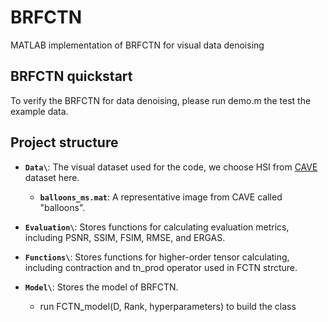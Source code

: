 # BRFCTN
MATLAB implementation of BRFCTN for visual data denoising
## BRFCTN quickstart
To verify the BRFCTN for data denoising, please run demo.m the test the example data.

## Project structure
- **`Data\`**: The visual dataset used for the code, we choose HSI from [CAVE](https://www.cs.columbia.edu/CAVE/databases/multispectral/) dataset here.
  - **`balloons_ms.mat`**: A representative image from CAVE called "balloons".

- **`Evaluation\`**: Stores functions for calculating evaluation metrics, including PSNR, SSIM, FSIM, RMSE, and ERGAS.

- **`Functions\`**: Stores functions for higher-order tensor calculating, including contraction and tn_prod operator used in FCTN strcture.

- **`Model\`**: Stores the model of BRFCTN.
  - run FCTN_model(D, Rank, hyperparameters) to build the class 
